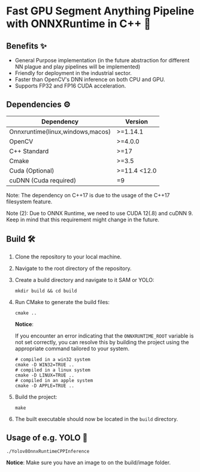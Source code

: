 # Fast GPU Segment Anything Pipeline with ONNXRuntime in C++ 🦾



## Benefits ✨

- General Purpose implementation (in the future abstraction for different NN plague and play pipelines will be implemented)
- Friendly for deployment in the industrial sector.
- Faster than OpenCV's DNN inference on both CPU and GPU.
- Supports FP32 and FP16 CUDA acceleration.



## Dependencies ⚙️

| Dependency                       | Version       |
| -------------------------------- | ------------- |
| Onnxruntime(linux,windows,macos) | >=1.14.1      |
| OpenCV                           | >=4.0.0       |
| C++ Standard                     | >=17          |
| Cmake                            | >=3.5         |
| Cuda (Optional)                  | >=11.4 \<12.0 |
| cuDNN (Cuda required)            | =9            |

Note: The dependency on C++17 is due to the usage of the C++17 filesystem feature.

Note (2): Due to ONNX Runtime, we need to use CUDA 12(.8) and cuDNN 9. Keep in mind that this requirement might change in the future.


## Build 🛠️

1. Clone the repository to your local machine.

2. Navigate to the root directory of the repository.

3. Create a build directory and navigate to it SAM or YOLO:

   ```console
   mkdir build && cd build
   ```

4. Run CMake to generate the build files:

   ```console
   cmake ..
   ```

   **Notice**:

   If you encounter an error indicating that the `ONNXRUNTIME_ROOT` variable is not set correctly, you can resolve this by building the project using the appropriate command tailored to your system.

   ```console
   # compiled in a win32 system
   cmake -D WIN32=TRUE ..
   # compiled in a linux system
   cmake -D LINUX=TRUE ..
   # compiled in an apple system
   cmake -D APPLE=TRUE ..
   ```

5. Build the project:

   ```console
   make
   ```

6. The built executable should now be located in the `build` directory.

## Usage of e.g. YOLO 🚀
   ```console
   ./Yolov8OnnxRuntimeCPPInference
   ```

   **Notice**:
   Make sure you have an image to on the build/image folder.
